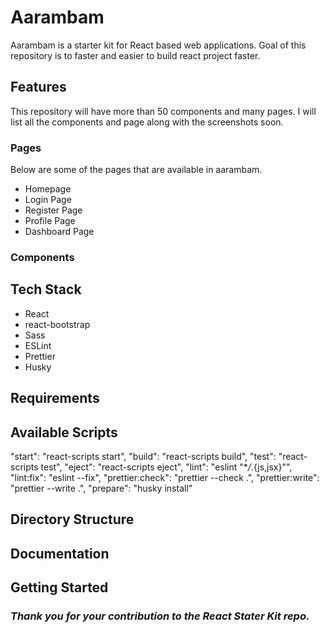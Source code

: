 # Aarambam

Aarambam is a starter kit for React based web applications. Goal of this repository is to faster and easier to build react project faster.

## Features

This repository will have more than 50 components and many pages. I will list all the components and page along with the screenshots soon.

### Pages

Below are some of the pages that are available in aarambam.

- Homepage
- Login Page
- Register Page
- Profile Page
- Dashboard Page

### Components

## Tech Stack

- React
- react-bootstrap
- Sass
- ESLint
- Prettier
- Husky

## Requirements

## Available Scripts

"start": "react-scripts start",
"build": "react-scripts build",
"test": "react-scripts test",
"eject": "react-scripts eject",
"lint": "eslint \"\*_/_.{js,jsx}\"",
"lint:fix": "eslint --fix",
"prettier:check": "prettier --check .",
"prettier:write": "prettier --write .",
"prepare": "husky install"

## Directory Structure

## Documentation

## Getting Started

### _Thank you for your contribution to the React Stater Kit repo._
